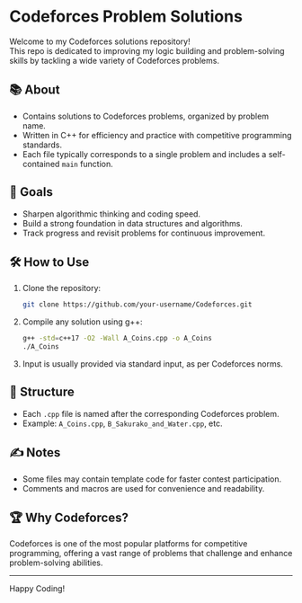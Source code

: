 # Codeforces Problem Solutions

Welcome to my Codeforces solutions repository!  
This repo is dedicated to improving my logic building and problem-solving skills by tackling a wide variety of Codeforces problems.

## 📚 About

- Contains solutions to Codeforces problems, organized by problem name.
- Written in C++ for efficiency and practice with competitive programming standards.
- Each file typically corresponds to a single problem and includes a self-contained `main` function.

## 🚀 Goals

- Sharpen algorithmic thinking and coding speed.
- Build a strong foundation in data structures and algorithms.
- Track progress and revisit problems for continuous improvement.

## 🛠️ How to Use

1. Clone the repository:
   ```sh
   git clone https://github.com/your-username/Codeforces.git
   ```
2. Compile any solution using g++:
   ```sh
   g++ -std=c++17 -O2 -Wall A_Coins.cpp -o A_Coins
   ./A_Coins
   ```
3. Input is usually provided via standard input, as per Codeforces norms.

## 📁 Structure

- Each `.cpp` file is named after the corresponding Codeforces problem.
- Example: `A_Coins.cpp`, `B_Sakurako_and_Water.cpp`, etc.

## ✍️ Notes

- Some files may contain template code for faster contest participation.
- Comments and macros are used for convenience and readability.

## 🏆 Why Codeforces?

Codeforces is one of the most popular platforms for competitive programming, offering a vast range of problems that challenge and enhance problem-solving abilities.

---

Happy Coding!
